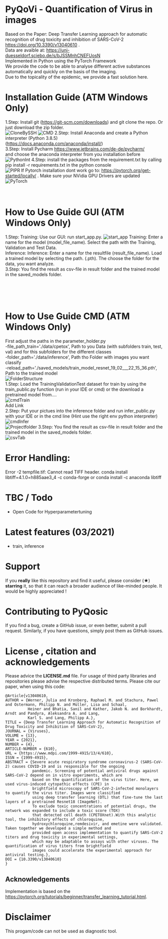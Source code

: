 # PyQoVi - Quantification of Virus in images
Based on the Paper: Deep Transfer Learning approach for automatic recognition of drug toxicity and inhibition of SARS-CoV-2  https://doi.org/10.3390/v13040610 .<br>
Data are avaible at: https://uni-duesseldorf.sciebo.de/s/bJSSMnhCNEFUosN <br>
Implemented in Python using the PyTorch Framework<br>
We provide the code to be able to analyse different active substances automatically and quickly on the basis of the imaging.<br>
Due to the topicality of the epidemic, we provide a fast solution here. 
<br>
# Installation Guide (ATM Windows Only)
1.Step: Install git (https://git-scm.com/downloads) and git clone the repo. Or just download the zip folder.<br>
<img src="/images/CloneBySSH.PNG" alt="CloneBySSH" title="CloneBySSH" />
<img src="/images/CMD.PNG" alt="CMD" title="CMD" />
2.Step: Install Anaconda and create a Python interpreter (Python 3.8.5) <br>
(https://docs.anaconda.com/anaconda/install/)<br>
3.Step: Install Pycharm https://www.jetbrains.com/de-de/pycharm/ <br> and choose the anaconda interpreter from you installation before
<img src="/images/PythonInt.PNG" alt="PythonInt" title="PythonInterpreter auswaehlen" />
4.Step: install the packages from the requirement.txt by calling pip install -r requirements.txt in the python console <br>
<img src="/images/PIPR.PNG" alt="PIPR" title="PIPR" />
If Pytorch installation dont work go to: https://pytorch.org/get-started/locally/ . Make sure your NVidia GPU Drivers are updated<br>
<img src="/images/PyTorch.PNG" alt="PyTorch" title="PyTorchConfig" />
<br>
<br>
<br>
# How to Use Guide GUI (ATM Windows Only)
1.Step: Training: Use our GUI: run start_app.py. 
<img src="/images/start_app.PNG" alt="start_app" title="start_app" />
Training: Enter a name for the model (model_file_name). Select the path with the Training, Validation and Test Data.<br>
Inference: Inference: Enter a name for the resultfile (result_file_name). Load a trained model by selecting the path. (.pth). The choose the folder for the data, you want analyze.<br>
3.Step: You find the result as csv-file in result folder and the trained model in the saved_models folder. <br>
<br>
<br>
<br>
<br>
# How to Use Guide CMD (ATM Windows Only)
First adjust the paths in the parameter_holder.py <br>
-file_path_train='./data/cpetox', Path to you Data (with subfolders train, test, val) and for this subfolders for the different classes<br>
-folder_path='./data/inference', Path tho Folder with images you want classify <br>
-reload_path='./saved_models/train_model_resnet_19_02___22_15_36.pth', Path to the trained model <br>
<img src="/images/FolderStructure.PNG" alt="FolderStructure" title="FolderStructure" />
<br>
1.Step: Load the TrainingValidationTest dataset for train by using the train_public.py function (run in your IDE or cmd) or the download a pretrained model from.... <br>
<img src="/images/cmdTrain.PNG" alt="cmdTrain" title="cmdTrain" /> <br>
Add Link <br>
2.Step: Put your pictues into the inference folder and run infer_public.py with your IDE or in the cmd line (Hint use the right env python interpreter) <br>
<img src="/images/cmdInfer.PNG" alt="cmdInfer" title="cmdInfer" /> <br>
<img src="/images/ProjectFolder.PNG" alt="Projectfolder" title="Projectfolder" />
3.Step: You find the result as csv-file in result folder and the trained model in the saved_models folder. <br>
<img src="/images/csvTab.PNG" alt="csvTab" title="csvResultFile" />

# Error Handling:
Error -2 tempfile.tif: Cannot read TIFF header. conda install libtiff=4.1.0=h885aae3_4 -c conda-forge or  conda install -c anaconda libtiff<br>

# TBC / Todo
- Open Code for Hyperparametertuning

# Latest features (03/2021)
- train, inference

# Support 
If you **really** like this repository and find it useful, please consider (★) **starring** it, so that it can reach a broader audience of like-minded people. It would be highly appreciated !

# Contributing to PyQosic
If you find a bug, create a GitHub issue, or even better, submit a pull request. Similarly, if you have questions, simply post them as GitHub issues. 

# License , citation and acknowledgements
Please advice the **LICENSE.md** file. For usage of third party libraries and repositories please advise the respective distributed terms. Please cite our paper, when using this code:

```
@Article{v13040610,
AUTHOR = {Werner, Julia and Kronberg, Raphael M. and Stachura, Pawel and Ostermann, Philipp N. and Müller, Lisa and Schaal,
          Heiner and Bhatia, Sanil and Kather, Jakob N. and Borkhardt, Arndt and Pandyra, Aleksandra A. and Lang,
          Karl S. and Lang, Philipp A.},
TITLE = {Deep Transfer Learning Approach for Automatic Recognition of Drug Toxicity and Inhibition of SARS-CoV-2},
JOURNAL = {Viruses},
VOLUME = {13},
YEAR = {2021},
NUMBER = {4},
ARTICLE-NUMBER = {610},
URL = {https://www.mdpi.com/1999-4915/13/4/610},
ISSN = {1999-4915},
ABSTRACT = {Severe acute respiratory syndrome coronavirus-2 (SARS-CoV-2) causes COVID-19 and is responsible for the ongoing
            pandemic. Screening of potential antiviral drugs against SARS-CoV-2 depend on in vitro experiments, which are
            based on the quantification of the virus titer. Here, we used virus-induced cytopathic effects (CPE) in 
            brightfield microscopy of SARS-CoV-2-infected monolayers to quantify the virus titer. Images were classified
            using deep transfer learning (DTL) that fine-tune the last layers of a pretrained Resnet18 (ImageNet). 
            To exclude toxic concentrations of potential drugs, the network was expanded to include a toxic score (TOX)
            that detected cell death (CPETOXnet).With this analytic tool, the inhibitory effects of chloroquine,
            hydroxychloroquine,remdesivir, and emetine were validated. Taken together we developed a simple method and
            provided open access implementation to quantify SARS-CoV-2 titers and drug toxicity in experimental settings,
            which may be adaptable to assays with other viruses. The quantification of virus titers from brightfield 
            images could accelerate the experimental approach for antiviral testing.},
DOI = {10.3390/v13040610}
}

```
## Acknowledgements
Implementation is based on the https://pytorch.org/tutorials/beginner/transfer_learning_tutorial.html.

# Disclaimer
This progam/code can not be used as diagnostic tool.
